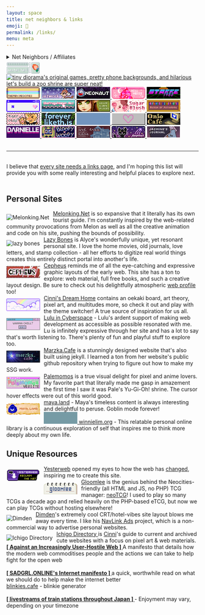 ```yaml
---
layout: space
title: net neighbors & links 
emoji: 🔗
permalink: /links/
menu: meta
---
```

<details>
    <summary>
        Net Neighbors / Affiliates
        <div class="imgwall" style="margin-top: 5px;">
            <a target="_blank" href="https://pastelhello.com/">
                <img src="/graphics/linkout/pastelhell.gif" title="Pastel Hell and I are full of the same early web pixel site nostalgia. Robyn's lovingly curated Neopets resources, pixel clique memberships, and original pixel art are a true delight." align="left">
            </a>
            <a target="_blank" href="https://tinydiorama.neocities.org/">
                <img src="https://tinydiorama.com/images/tinydiorama-button.gif" title="tiny diorama's original games, pretty phone backgrounds, and hilarious let's build a zoo shrine are super neat!">
            </a>
            <a target="_blank" href="https://themby.neocities.org/">
                <img src="/graphics/linkout/themby.png" title="Themby is run by Louie, a fellow postcard and D&D enthusiast. Check out their pleasing and chill site!">
            </a>
            <a target="_blank" href="https://artwork.neocities.org/">
                <img src="/graphics/linkout/artworkbuttonbambi.gif" title="Artwork has a lot of pixels, graphics, shrines, and art for you to enjoy. They are also a member of my pixel club!">
            </a>
            <a target="_blank" href="https://neonaut.neocities.org">
                <img src="/graphics/linkout/neonaut.png" title="Neonaut">
            </a>
            <a target="_blank" href="https://hillhouse.neocities.org/">
                <img src="/graphics/linkout/hillhouse.png" title="Hillhouse">
            </a>
            <a target="_blank" href="https://starfighter.neocities.org/">
                <img src="/graphics/linkout/starfighter.gif" title="Starfighter">
            </a>
            <a target="_blank" href="https://nenrikido.neocities.org/">
                <img src="/graphics/linkout/nenrikido.gif" title="nenrikido">
            </a>
            <a target="_blank" href="https://www.thefrugalgamer.net/">
                <img src="/graphics/linkout/frugalgamer_button4.png" title="The Frugal Gamer contains a dollmaker, original music, game logs, web material, photoshop brushes, and more.">
            </a>
            <a target="_blank" href="https://www.lovetiny.art/">
                <img src="/graphics/linkout/lovetiny.png" title="lovetiny pixels">
            </a>
            <a target="_blank" href="https://sugarblush.neocities.org/">
                <img src="/graphics/linkout/sugarblush.png" title="SugarBlush">
            </a>
            <a target="_blank" href="https://xandra.cc/">
                <img src="/graphics/linkout/xandra.png" title="Museum of Alexandra">
            </a>
            <a target="_blank" href="https://bisuko.neocities.org/">
                <img src="/graphics/linkout/tigercarnival.png" title="Tiger Carnival">
            </a>
            <a target="_blank" href="https://foreverliketh.is/" title="foreverliketh.is">
                <img src="/graphics/linkout/foreverliketh.is.png">
            </a>
            <a target="_blank" href="https://cobyzaby.neocities.org/" title="cobyzaby">
                <svg class="missing-button" width="88" height="31" style="fill: #7294bd; border-color:#92b3dd;">
                    <rect width="88" height="31"></rect>
                    <text class="buttontext" x="42px" y="16px">cobyzaby</text>
                </svg>
            </a>
            <a target="_blank" href="https://daintyeco.neocities.org/" title="daintyeco">
                <img src="/graphics/linkout/daintyeco.gif">
            </a>
            <a target="_blank" href="https://onio.cafe/" title="Onio Café - a truly delightful personal site with a focus on community chat. Don't miss Onio's interesting and well-written thought posts!">
                <img src="/graphics/linkout/oniocafe.gif">
            </a>
            <a target="_blank" href="https://darnielle.me/" title="darnielle.me">
                <img src="/graphics/linkout/darnielle.gif">
            </a>
            <a target="_blank" href="https://bloopywoopy.neocities.org/" title="bloopywoopy">
                <img src="/graphics/linkout/bloopywoopy-button.gif">
            </a>
            <a target="_blank" href="https://ashtreelane.neocities.org/" title="ash tree lane">
                <img src="/graphics/linkout/ashtreelane.gif">
            </a>
            <a target="_blank" href="https://doqmeat.neocities.org/" title="doqmeat">
                <img src="/graphics/linkout/doqmeat.png">
            </a>
            <a target="_blank" href="https://jasm1nii.neocities.org/" title="jasmine's journal">
                <img src="/graphics/linkout/jasmines-journal-button.png">
            </a>
        </div>
    </summary>
    <center>
        <text style="font-size: 80%;">If you've linked to my site, let me know so I can add your link here. Feel free to use the buttons on my homepage, but please download and host them yourself.</text>
    </center>
</details>
<br>
<hr>
<br>
I believe that <a target="_blank" href="https://thoughts.melonking.net/thoughts/every-site-needs-a-links-page-why-linking-matters">every site needs a links page</a>, and I'm hoping this list will provide you with some really interesting and helpful places to explore next.
<br>
<br>
<h2>Personal Sites</h2>  
<a target="_blank" href="https://melonking.net">
    <img src="https://melonking.net/images/badges/MELON-BADGE-2.GIF" title="Melonking.Net" align="left" style="margin: 10px 10px 0 0;">Melonking.Net</a> is so expansive that it literally has its own tourist guide. I'm constantly inspired by the web-related community provocations from Melon as well as all the creative animation and code on his site, pushing the bounds of possibility.  
<br>
<a target="_blank" href="https://lazybones.neocities.org/">
    <img src="https://lazybones.neocities.org/IMAGES/lazybonesicon3.png" title="lazy bones" align="left" style="margin: 10px 10px 0 0;"/>
Lazy Bones</a> is Alyce's wonderfully unique, yet resonant personal site. I love the home movies, old journals, love letters, and stamp collection - all her efforts to digitize real world things creates this entirely distinct portal into another's life.  
<br>
<a target="_blank" href="http://cepheus.xyz">
    <img src="/graphics/linkout/cepheus.gif" title="cepheus" align="left" style="margin: 10px 10px 0 0;">
    Cepheus</a> reminds me of all the eye-catching and expressive graphic layouts of the early web. This site has a ton to explore: web material, full free books, and such a creative layout design. Be sure to check out his delightfully atmospheric <a target="_blank" href="https://cepheus.neocities.org/p/">web profile</a> too!  
<br>
<a target="_blank" href="https://cinni.net/">
    <img src="/graphics/linkout/cinni_angelbutton3.gif" title="cinni net" align="left" style="margin: 10px 10px 0 0;"/>
Cinni's Dream Home</a> contains an oekaki board, art theory, pixel art, and multitudes more, so check it out and play with the theme switcher! A true source of inspiration for us all.  
<br>
<a target="_blank" href="https://lu.tiny-universes.net/index2.html">
    <img src="/graphics/linkout/lu.tinyuniverse.gif" title="Lulu in Cyberspace" align="left" style="margin: 10px 10px 0 0;">
    Lulu in Cyberspace</a> - Lulu's ardent support of making web development as accessible as possible resonated with me. Lu is infinitely expressive through her site and has a lot to say that's worth listening to. There's plenty of fun and playful stuff to explore too.  
<br>
<a target="_blank" href="https://marzka.cafe/">
    <img src="/graphics/linkout/marzka_cafe_88x31.png"  title="Marzka.Cafe" align="left" style="margin: 10px 10px 0 0;">Marzka.Cafe</a> is a stunningly designed website that's also built using jekyll. I learned a ton from her website's public github repository when trying to figure out how to make my SSG work.  
<br>
<a target="_blank" href="https://palemomos.neocities.org/">
    <img src="/graphics/linkout/palemomos.gif" title="Palemomos" align="left" style="margin: 10px 10px 0 0;">
    Palemomos</a> is a true visual delight for pixel and anime lovers. My favorite part that literally made me gasp in amazement the first time I saw it was Pale's Yu-Gi-Oh! shrine. The cursor hover effects were out of this world good.
<br>
<a target="_blank" href="https://maya.land/">
    <img src="/graphics/linkout/mayaland.png" title="maya.land" align="left" style="margin: 10px 10px 0 0;">
    maya.land</a> - Maya's timeless content is always interesting and delightful to peruse. Goblin mode forever!  
<br>
    <a target="_blank" href="https://winnielim.org/" title="cobyzaby">
        <svg class="missing-button" width="88" height="31" style="fill: #769ba5; border-color:#a4c5ce;">
            <rect width="88" height="31"></rect>
            <text class="buttontext" x="42px" y="16px">Winnie Lim</text>
        </svg>
    winnielim.org</a> - This relatable personal online library is a continuous exploration of self that inspires me to think more deeply about my own life.  
<br>
<h2>Unique Resources</h2>
<a target="_blank" href="https://yesterweb.org/">
    <img src="/graphics/linkout/yesterweb.png" title="Yesterweb" align="left" style="margin: 10px 10px 0 0;">Yesterweb</a> opened my eyes to how the web has <a target="_blank" href="https://yesterweb.org/manifesto/">changed</a>, inspiring me to create this site.  
<br>
<a target="_blank" href="https://gloomlee.neocities.org/">
    <img src="/graphics/linkout/gloomlee-button.png" title="Gloomlee" align="left" style="margin: 10px 10px 0 0;">
Gloomlee</a> is the genius behind the Neocities-friendly (all HTML and JS, no PHP) TCG manager: <a target="_blank" href="https://gloomlee.neocities.org/neotcg/neotcg.html">neoTCG</a>! I used to play so many TCGs a decade ago and relied heavily on the PHP-based eTCG, but now we can play TCGs without hosting elsewhere!  
<br>
<a target="_blank" href="https://dimden.dev/">
    <img src="https://dimden.dev/services/images/88x31.gif" title="Dimden" align="left" style="margin: 10px 10px 0 0;">Dimden</a>'s extremely cool CRT/hotel-vibes site layout blows me away every time. I like his <a target="_blank" href="https://dimden.dev/navlinkads/">NavLink Ads</a> project, which is a non-commercial way to advertise personal websites.  
<br>
<a target="_blank" href="https://cinni.net/directory/">
    <img src="https://cinni.net/directory/img/88x31.png" title="Ichigo Directory" align="left" style="margin: 10px 10px 0 0;"> Ichigo Directory
</a> is <a target="_blank" href="https://cinni.net/">Cinni</a>'s guide to current and archived cute websites with a focus on pixel art & web materials.  
<br>
<b>
    <a target="_blank" href="https://neustadt.fr/essays/against-a-user-hostile-web/">
        [ Against an Increasingly User-Hostile Web ]
    </a>
</b>
 A manifesto that details how the modern web commoditises people and the actions we can take to help fight for the open web
<br>
<br>
<b>
    <a target="_blank" href="https://sadgrl.online/cyberspace/internet-manifesto.html">
        [ SADGRL.ONLINE's Internet manifesto ]
    </a>
</b> a quick, worthwhile read on what we should do to help make the internet better
<br>
    <a target="_blank" href="https://blinkies.cafe/">blinkies.cafe</a> - blinkie generator
<br>
<br>
<b>
    <a target="_blank" href="https://trainstream.github.io/streams/">
         [ livestreams of train stations throughout Japan ]
    </a>
</b>  - Enjoyment may vary, depending on your timezone